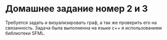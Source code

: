 # Домашнее задание номер 2 и 3
Требуется задать и визуализировать граф, а так же проверить его на связанность. Задача была выполненна на языке с++ я использованием библиотеки SFML.
